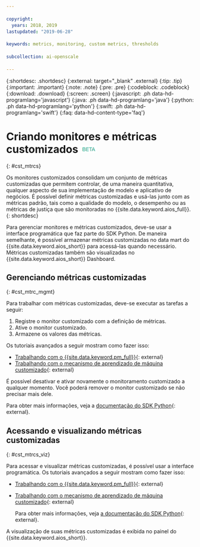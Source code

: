 ```yaml
---

copyright:
  years: 2018, 2019
lastupdated: "2019-06-28"

keywords: metrics, monitoring, custom metrics, thresholds

subcollection: ai-openscale

---
```


{:shortdesc: .shortdesc}
{:external: target="_blank" .external}
{:tip: .tip}
{:important: .important}
{:note: .note}
{:pre: .pre}
{:codeblock: .codeblock}
{:download: .download}
{:screen: .screen}
{:javascript: .ph data-hd-programlang='javascript'}
{:java: .ph data-hd-programlang='java'}
{:python: .ph data-hd-programlang='python'}
{:swift: .ph data-hd-programlang='swift'}
{:faq: data-hd-content-type='faq'}

# Criando monitores e métricas customizados ![tag beta](images/beta.png)
{: #cst_mtrcs}

Os monitores customizados consolidam um conjunto de métricas customizadas que permitem controlar,
de uma maneira quantitativa, qualquer aspecto de sua implementação de modelo e aplicativo de negócios. É
possível definir métricas customizadas e usá-las junto com as métricas padrão, tais como a qualidade do
modelo, o desempenho ou as métricas de justiça que são monitoradas no {{site.data.keyword.aios_full}}.
{: shortdesc}

Para gerenciar monitores e métricas customizados, deve-se usar a interface programática que faz
parte do SDK Python. De maneira semelhante, é possível armazenar métricas customizadas no data mart do {{site.data.keyword.aios_short}} para acessá-las quando necessário. Métricas customizadas também
são visualizadas no {{site.data.keyword.aios_short}} Dashboard.

## Gerenciando métricas customizadas
{: #cst_mtrc_mgmt}

Para trabalhar com métricas customizadas, deve-se executar as tarefas a seguir:

1. Registre o monitor customizado com a definição de métricas.
2. Ative o monitor customizado.
3. Armazene os valores das métricas.

Os tutoriais avançados a seguir mostram como fazer isso:

- [Trabalhando com o {{site.data.keyword.pm_full}}](https://github.com/pmservice/ai-openscale-tutorials/blob/master/notebooks/Watson%20OpenScale%20and%20Watson%20ML%20Engine.ipynb){: external}
- [Trabalhando com o mecanismo de aprendizado de máquina customizado](https://github.com/pmservice/ai-openscale-tutorials/blob/master/notebooks/AI%20OpenScale%20and%20Custom%20ML%20Engine.ipynb){: external}

É possível desativar e ativar novamente o monitoramento customizado a qualquer momento. Você poderá
remover o monitor customizado se não precisar mais dele.

Para obter mais informações, veja a [documentação
do SDK Python](http://ai-openscale-python-client.mybluemix.net/){: external}.

## Acessando e visualizando métricas customizadas
{: #cst_mtrcs_viz}

Para acessar e visualizar métricas customizadas, é possível usar a interface programática. Os tutoriais avançados a seguir mostram como fazer isso:

- [Trabalhando com o {{site.data.keyword.pm_full}}](https://github.com/pmservice/ai-openscale-tutorials/blob/master/notebooks/Watson%20OpenScale%20and%20Watson%20ML%20Engine.ipynb){: external}
- [Trabalhando com o mecanismo de aprendizado de máquina customizado](https://github.com/pmservice/ai-openscale-tutorials/blob/master/notebooks/AI%20OpenScale%20and%20Custom%20ML%20Engine.ipynb){: external}

   Para obter mais informações, veja [a documentação do SDK Python](http://ai-openscale-python-client.mybluemix.net/){: external}.

A visualização de suas métricas customizadas é exibida no painel do {{site.data.keyword.aios_short}}.
